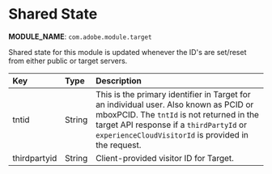 # Shared State

**MODULE\_NAME**: `com.adobe.module.target`

Shared state for this module is updated whenever the ID's are set/reset from either public or target servers.

| Key | Type | Description |
| :--- | :--- | :--- |
| tntid | String | This is the primary identifier in Target for an individual user. Also known as PCID or  mboxPCID.  The `tntId` is not returned in the target API response if a `thirdPartyId` or `experienceCloudVisitorId` is provided in the request. |
| thirdpartyid | String | Client-provided visitor ID for Target. |



